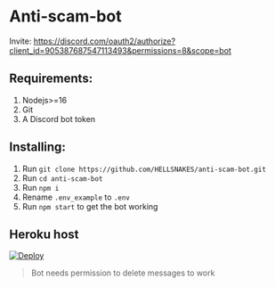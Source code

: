 # Anti-scam-bot
Invite: https://discord.com/oauth2/authorize?client_id=905387687547113493&permissions=8&scope=bot

## Requirements:
1. Nodejs>=16
2. Git
3. A Discord bot token
## Installing:
1. Run `git clone https://github.com/HELLSNAKES/anti-scam-bot.git`
2. Run `cd anti-scam-bot`
3. Run `npm i`
4. Rename `.env_example` to `.env` 
5. Run `npm start` to get the bot working
## Heroku host

[![Deploy](https://www.herokucdn.com/deploy/button.svg)](https://heroku.com/deploy?template=https://github.com/HELLSNAKES/anti-scam-bot.git)

> Bot needs permission to delete messages to work
